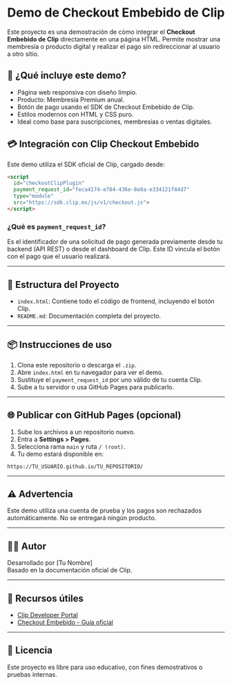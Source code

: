 # Demo de Checkout Embebido de Clip

Este proyecto es una demostración de cómo integrar el **Checkout Embebido de Clip** directamente en una página HTML. Permite mostrar una membresía o producto digital y realizar el pago sin redireccionar al usuario a otro sitio.

## 🚀 ¿Qué incluye este demo?

- Página web responsiva con diseño limpio.
- Producto: Membresía Premium anual.
- Botón de pago usando el SDK de Checkout Embebido de Clip.
- Estilos modernos con HTML y CSS puro.
- Ideal como base para suscripciones, membresías o ventas digitales.

## 💳 Integración con Clip Checkout Embebido

Este demo utiliza el SDK oficial de Clip, cargado desde:

```html
<script 
  id="checkoutClipPlugin" 
  payment_request_id="feca4174-e784-436e-8e8a-e334121f44d7" 
  type="module" 
  src="https://sdk.clip.mx/js/v1/checkout.js">
</script>
```

### ¿Qué es `payment_request_id`?

Es el identificador de una solicitud de pago generada previamente desde tu backend (API REST) o desde el dashboard de Clip. Este ID vincula el botón con el pago que el usuario realizará.

---

## 📄 Estructura del Proyecto

- `index.html`: Contiene todo el código de frontend, incluyendo el botón Clip.
- `README.md`: Documentación completa del proyecto.

---

## 📦 Instrucciones de uso

1. Clona este repositorio o descarga el `.zip`.
2. Abre `index.html` en tu navegador para ver el demo.
3. Sustituye el `payment_request_id` por uno válido de tu cuenta Clip.
4. Sube a tu servidor o usa GitHub Pages para publicarlo.

---

## 🌐 Publicar con GitHub Pages (opcional)

1. Sube los archivos a un repositorio nuevo.
2. Entra a **Settings > Pages**.
3. Selecciona rama `main` y ruta `/ (root)`.
4. Tu demo estará disponible en:

```
https://TU_USUARIO.github.io/TU_REPOSITORIO/
```

---

## ⚠️ Advertencia

Este demo utiliza una cuenta de prueba y los pagos son rechazados automáticamente. No se entregará ningún producto.

---

## 👨‍💻 Autor

Desarrollado por [Tu Nombre]  
Basado en la documentación oficial de Clip.

---

## 🧠 Recursos útiles

- [Clip Developer Portal](https://developer.clip.mx)
- [Checkout Embebido - Guía oficial](https://developer.clip.mx/reference/integrar-checkout)

---

## 📄 Licencia

Este proyecto es libre para uso educativo, con fines demostrativos o pruebas internas.

